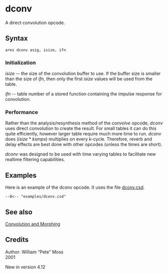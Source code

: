 <!--
id:dconv
category:Signal Modifiers:Convolution and Morphing
-->
# dconv
A direct convolution opcode.

## Syntax
``` csound-orc
ares dconv asig, isize, ifn
```

### Initialization

_isize_ -- the size of the convolution buffer to use. If the buffer size is smaller than the size of _ifn_, then only the first _isize_ values will be used from the table.

_ifn_ -- table number of a stored function containing the impulse response for convolution.

### Performance

Rather than the analysis/resynthesis method of the _convolve_ opcode, _dconv_ uses direct convolution to create the result.  For small tables it can do this quite efficiently, however larger table require much more time to run. _dconv_ does (_isize_ * _ksmps_) multiplies on every k-cycle. Therefore, reverb and delay effects are best done with other opcodes (unless the times are short).

_dconv_ was designed to be used with time varying tables to facilitate new realtime filtering capabilities.

## Examples

Here is an example of the dconv opcode. It uses the file [dconv.csd](../../examples/dconv.csd).

``` csound-csd title="Example of the dconv opcode." linenums="1"
--8<-- "examples/dconv.csd"
```

## See also

[Convolution and Morphing](../../sigmod/conmorph)

## Credits

Author: William &#8220;Pete&#8221; Moss<br>
2001<br>

New in version 4.12
